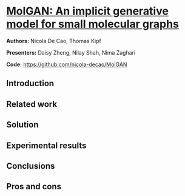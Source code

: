 # [MolGAN: An implicit generative model for small molecular graphs](https://arxiv.org/pdf/1805.11973.pdf)
**Authors:** Nicola De Cao, Thomas Kipf

**Presenters:** Daisy Zheng, Nilay Shah, Nima Zaghari

**Code:** https://github.com/nicola-decao/MolGAN

## Introduction
## Related work
## Solution
## Experimental results
## Conclusions
## Pros and cons
